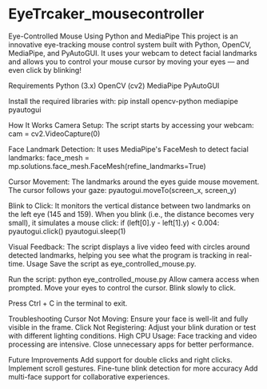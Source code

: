 # EyeTrcaker_mousecontroller
Eye-Controlled Mouse Using Python and MediaPipe
This project is an innovative eye-tracking mouse control system built with Python, OpenCV, MediaPipe, and PyAutoGUI. It uses your webcam to detect facial landmarks and allows you to control your mouse cursor by moving your eyes — and even click by blinking!

Requirements
Python (3.x)
OpenCV (cv2)
MediaPipe
PyAutoGUI

Install the required libraries with:
pip install opencv-python mediapipe pyautogui

How It Works
Camera Setup:
The script starts by accessing your webcam:
cam = cv2.VideoCapture(0)

Face Landmark Detection:
It uses MediaPipe's FaceMesh to detect facial landmarks:
face_mesh = mp.solutions.face_mesh.FaceMesh(refine_landmarks=True)

Cursor Movement:
The landmarks around the eyes guide mouse movement. The cursor follows your gaze:
pyautogui.moveTo(screen_x, screen_y)

Blink to Click:
It monitors the vertical distance between two landmarks on the left eye (145 and 159). When you blink (i.e., the distance becomes very small), it simulates a mouse click:
if (left[0].y - left[1].y) < 0.004:
    pyautogui.click()
    pyautogui.sleep(1)

Visual Feedback:
The script displays a live video feed with circles around detected landmarks, helping you see what the program is tracking in real-time.
Usage
Save the script as eye_controlled_mouse.py.

Run the script:
python eye_controlled_mouse.py
Allow camera access when prompted.
Move your eyes to control the cursor.
Blink slowly to click.

Press Ctrl + C in the terminal to exit.

Troubleshooting
Cursor Not Moving: Ensure your face is well-lit and fully visible in the frame.
Click Not Registering: Adjust your blink duration or test with different lighting conditions.
High CPU Usage: Face tracking and video processing are intensive. Close unnecessary apps for better performance.

Future Improvements
Add support for double clicks and right clicks.
Implement scroll gestures.
Fine-tune blink detection for more accuracy
Add multi-face support for collaborative experiences.


